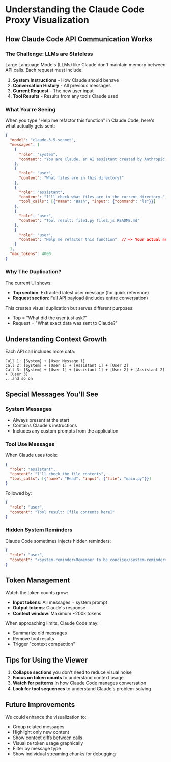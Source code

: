 # Understanding the Claude Code Proxy Visualization

## How Claude Code API Communication Works

### The Challenge: LLMs are Stateless

Large Language Models (LLMs) like Claude don't maintain memory between API calls. Each request must include:

1. **System Instructions** - How Claude should behave
2. **Conversation History** - All previous messages
3. **Current Request** - The new user input
4. **Tool Results** - Results from any tools Claude used

### What You're Seeing

When you type "Help me refactor this function" in Claude Code, here's what actually gets sent:

```json
{
  "model": "claude-3-5-sonnet",
  "messages": [
    {
      "role": "system",
      "content": "You are Claude, an AI assistant created by Anthropic..."
    },
    {
      "role": "user",
      "content": "What files are in this directory?"
    },
    {
      "role": "assistant",
      "content": "I'll check what files are in the current directory.",
      "tool_calls": [{"name": "Bash", "input": {"command": "ls"}}]
    },
    {
      "role": "user",
      "content": "Tool result: file1.py file2.js README.md"
    },
    {
      "role": "user",
      "content": "Help me refactor this function"  // <- Your actual new message
    }
  ],
  "max_tokens": 4000
}
```

### Why The Duplication?

The current UI shows:
- **Top section**: Extracted latest user message (for quick reference)
- **Request section**: Full API payload (includes entire conversation)

This creates visual duplication but serves different purposes:
- Top = "What did the user just ask?"
- Request = "What exact data was sent to Claude?"

## Understanding Context Growth

Each API call includes more data:

```
Call 1: [System] + [User Message 1]
Call 2: [System] + [User 1] + [Assistant 1] + [User 2]
Call 3: [System] + [User 1] + [Assistant 1] + [User 2] + [Assistant 2] + [User 3]
...and so on
```

## Special Messages You'll See

### System Messages
- Always present at the start
- Contains Claude's instructions
- Includes any custom prompts from the application

### Tool Use Messages
When Claude uses tools:
```json
{
  "role": "assistant",
  "content": "I'll check the file contents",
  "tool_calls": [{"name": "Read", "input": {"file": "main.py"}}]
}
```

Followed by:
```json
{
  "role": "user",
  "content": "Tool result: [file contents here]"
}
```

### Hidden System Reminders
Claude Code sometimes injects hidden reminders:
```json
{
  "role": "user",
  "content": "<system-reminder>Remember to be concise</system-reminder>"
}
```

## Token Management

Watch the token counts grow:
- **Input tokens**: All messages + system prompt
- **Output tokens**: Claude's response
- **Context window**: Maximum ~200k tokens

When approaching limits, Claude Code may:
- Summarize old messages
- Remove tool results
- Trigger "context compaction"

## Tips for Using the Viewer

1. **Collapse sections** you don't need to reduce visual noise
2. **Focus on token counts** to understand context usage
3. **Watch for patterns** in how Claude Code manages conversation
4. **Look for tool sequences** to understand Claude's problem-solving


## Future Improvements

We could enhance the visualization to:
- Group related messages
- Highlight only new content
- Show context diffs between calls
- Visualize token usage graphically
- Filter by message type
- Show individual streaming chunks for debugging
